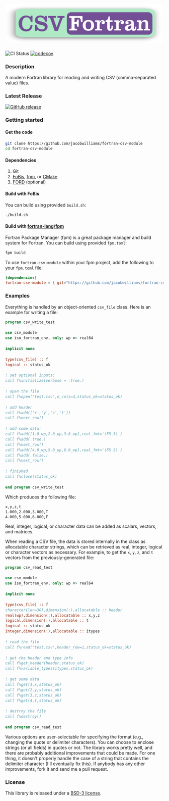 ![fortran-csv-module](/media/logo.png)
============

![CI Status](https://github.com/jacobwilliams/fortran-csv-module/actions/workflows/CI.yml/badge.svg)
[![codecov](https://codecov.io/gh/jacobwilliams/fortran-csv-module/branch/master/graph/badge.svg?token=43HK33CSMY)](https://codecov.io/gh/jacobwilliams/fortran-csv-module)

### Description

A modern Fortran library for reading and writing CSV (comma-separated value) files.

### Latest Release

[![GitHub release](https://img.shields.io/github/release/jacobwilliams/fortran-csv-module.svg?style=plastic)](https://github.com/jacobwilliams/fortran-csv-module/releases/latest)

### Getting started
#### Get the code
```bash
git clone https://github.com/jacobwilliams/fortran-csv-module
cd fortran-csv-module
```
#### Dependencies
1. Git
2. [FoBis](https://github.com/szaghi/FoBiS), [fpm](https://github.com/fortran-lang/fpm), or [CMake](https://cmake.org)
3. [FORD](https://github.com/Fortran-FOSS-Programmers/ford) (optional)

#### Build with FoBis
You can build using provided `build.sh`:
```bash
./build.sh
```

#### Build with [fortran-lang/fpm](https://github.com/fortran-lang/fpm)
Fortran Package Manager (fpm) is a great package manager and build system for Fortran.
You can build using provided `fpm.toml`:
```bash
fpm build
```
To use `fortran-csv-module` within your fpm project, add the following to your `fpm.toml` file:
```toml
[dependencies]
fortran-csv-module = { git="https://github.com/jacobwilliams/fortran-csv-module.git" }
```

### Examples

Everything is handled by an object-oriented `csv_file` class. Here is an example for writing a file:

```fortran
program csv_write_test

use csv_module
use iso_fortran_env, only: wp => real64

implicit none

type(csv_file) :: f
logical :: status_ok

! set optional inputs:
call f%initialize(verbose = .true.)

! open the file
call f%open('test.csv',n_cols=4,status_ok=status_ok)

! add header
call f%add(['x','y','z','t'])
call f%next_row()

! add some data:
call f%add([1.0_wp,2.0_wp,3.0_wp],real_fmt='(F5.3)')
call f%add(.true.)
call f%next_row()
call f%add([4.0_wp,5.0_wp,6.0_wp],real_fmt='(F5.3)')
call f%add(.false.)
call f%next_row()

! finished
call f%close(status_ok)

end program csv_write_test
```

Which produces the following file:
```
x,y,z,t
1.000,2.000,3.000,T
4.000,5.000,6.000,F
```

Real, integer, logical, or character data can be added as scalars, vectors, and matrices.

When reading a CSV file, the data is stored internally in the class as allocatable character strings, which can be retrieved as real, integer, logical or character vectors as necessary. For example, to get the `x`, `y`, `z`, and `t` vectors from the previously-generated file:

```fortran
program csv_read_test

use csv_module
use iso_fortran_env, only: wp => real64

implicit none

type(csv_file) :: f
character(len=30),dimension(:),allocatable :: header
real(wp),dimension(:),allocatable :: x,y,z
logical,dimension(:),allocatable :: t
logical :: status_ok
integer,dimension(:),allocatable :: itypes

! read the file
call f%read('test.csv',header_row=1,status_ok=status_ok)

! get the header and type info
call f%get_header(header,status_ok)
call f%variable_types(itypes,status_ok)

! get some data
call f%get(1,x,status_ok)
call f%get(2,y,status_ok)
call f%get(3,z,status_ok)
call f%get(4,t,status_ok)

! destroy the file
call f%destroy()

end program csv_read_test
```

Various options are user-selectable for specifying the format (e.g., changing the quote or delimiter characters). You can choose to enclose strings (or all fields) in quotes or not. The library works pretty well, and there are probably additional improvements that could be made. For one thing, it doesn't properly handle the case of a string that contains the delimiter character (I'll eventually fix this). If anybody has any other improvements, fork it and send me a pull request.

### License

This library is released under a [BSD-3 license](https://github.com/jacobwilliams/fortran-csv-module/blob/master/LICENSE).

